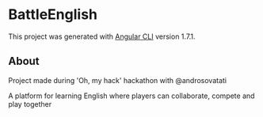 # BattleEnglish

This project was generated with [Angular CLI](https://github.com/angular/angular-cli) version 1.7.1.

## About

Project made during 'Oh, my hack' hackathon with @androsovatati

A platform for learning English where players can collaborate, compete and play together
